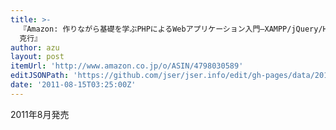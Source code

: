 ```yaml
---
title: >-
  『Amazon: 作りながら基礎を学ぶPHPによるWebアプリケーション入門―XAMPP/jQuery/HTML5で作るイマドキのWebサイト: 清野
  克行』
author: azu
layout: post
itemUrl: 'http://www.amazon.co.jp/o/ASIN/4798030589'
editJSONPath: 'https://github.com/jser/jser.info/edit/gh-pages/data/2011/08/index.json'
date: '2011-08-15T03:25:00Z'
---
```

2011年8月発売
